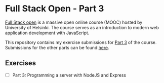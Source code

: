 # Full Stack Open - Part 3

[Full Stack open](https://fullstackopen.com/en/) is a massive open online course (MOOC) hosted by University of Helsinki.
The course serves as an introduction to modern web application development with JavaScript.

This repository contains my exercise submissions for [Part 3](https://fullstackopen.com/en/part3) of the course. Submissions for the other parts can be found [here](https://github.com/juvester/fullstackopen).

## Exercises
- [ ] Part 3: Programming a server with NodeJS and Express
